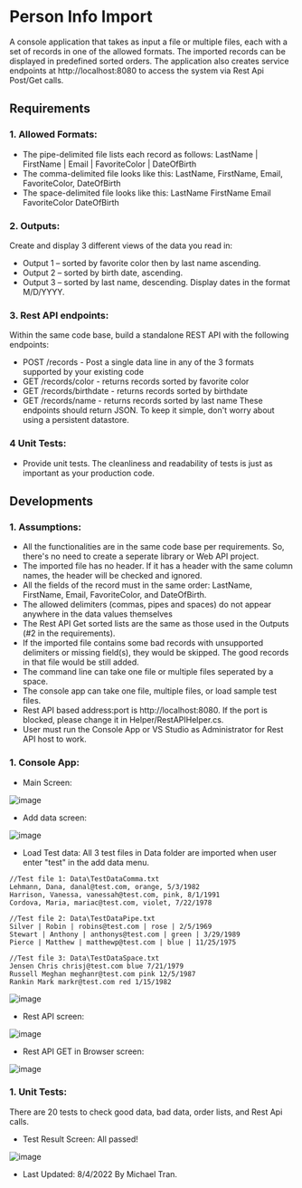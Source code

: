 # Person Info Import
A console application that takes as input a file or multiple files, each with a set of records in one of the allowed formats. The imported records can be displayed in predefined sorted orders. The application also creates service endpoints at http://localhost:8080 to access the system via Rest Api Post/Get calls.

## Requirements

### 1. Allowed Formats:
* The pipe-delimited file lists each record as follows: 
LastName | FirstName | Email | FavoriteColor | DateOfBirth
* The comma-delimited file looks like this: 
LastName, FirstName, Email, FavoriteColor, DateOfBirth
* The space-delimited file looks like this: 
LastName FirstName Email FavoriteColor DateOfBirth

### 2. Outputs:
Create and display 3 different views of the data you read in:
* Output 1 – sorted by favorite color then by last name ascending.
* Output 2 – sorted by birth date, ascending.
* Output 3 – sorted by last name, descending.
Display dates in the format M/D/YYYY.

### 3. Rest API endpoints:
Within the same code base, build a standalone REST API with the following endpoints:
* POST /records - Post a single data line in any of the 3 formats supported by your existing code
* GET /records/color - returns records sorted by favorite color
* GET /records/birthdate - returns records sorted by birthdate
* GET /records/name - returns records sorted by last name
These endpoints should return JSON. To keep it simple, don't worry about using a persistent datastore.

### 4 Unit Tests: 
* Provide unit tests. The cleanliness and readability of tests is just as important as your production code.

## Developments

### 1. Assumptions:
* All the functionalities are in the same code base per requirements.  So, there's no need to create a seperate library or Web API project.
* The imported file has no header.  If it has a header with the same column names, the header will be checked and ignored.  
* All the fields of the record must in the same order: LastName, FirstName, Email, FavoriteColor, and DateOfBirth.
* The allowed delimiters (commas, pipes and spaces) do not appear anywhere in the data values themselves
* The Rest API Get sorted lists are the same as those used in the Outputs (#2 in the requirements).
* If the imported file contains some bad records with unsupported delimiters or missing field(s), they would be skipped.  The good records in that file would be still added.
* The command line can take one file or multiple files seperated by a space.
* The console app can take one file, multiple files, or load sample test files.
* Rest API based address:port is http://localhost:8080.  If the port is blocked, please change it in Helper/RestAPIHelper.cs.
* User must run the Console App or VS Studio as Administrator for Rest API host to work.

### 1. Console App:

* Main Screen:

![image](https://user-images.githubusercontent.com/110483918/182724102-9adcef19-53a6-4c02-9752-f656080d8417.png)

* Add data screen:

![image](https://user-images.githubusercontent.com/110483918/182724200-df9795d4-e94c-41d2-8455-77e064281680.png)

* Load Test data: All 3 test files in Data folder are imported when user enter "test" in the add data menu.
```
//Test file 1: Data\TestDataComma.txt
Lehmann, Dana, danal@test.com, orange, 5/3/1982
Harrison, Vanessa, vanessah@test.com, pink, 8/1/1991
Cordova, Maria, mariac@test.com, violet, 7/22/1978

//Test file 2: Data\TestDataPipe.txt
Silver | Robin | robins@test.com | rose | 2/5/1969
Stewart | Anthony | anthonys@test.com | green | 3/29/1989
Pierce | Matthew | matthewp@test.com | blue | 11/25/1975

//Test file 3: Data\TestDataSpace.txt
Jensen Chris chrisj@test.com blue 7/21/1979
Russell Meghan meghanr@test.com pink 12/5/1987
Rankin Mark markr@test.com red 1/15/1982
```
![image](https://user-images.githubusercontent.com/110483918/182724320-10697ddc-1b76-46eb-bcc7-bab2a265c74e.png)

* Rest API screen:

![image](https://user-images.githubusercontent.com/110483918/182724509-abd6162c-c2d8-4d72-a264-fbaebf6bc63f.png)

* Rest API GET in Browser screen:

![image](https://user-images.githubusercontent.com/110483918/182724780-6c003bc7-8b15-43d1-953a-321d510c4e76.png)


### 1. Unit Tests: 
There are 20 tests to check good data, bad data, order lists, and Rest Api calls.

* Test Result Screen: All passed!

![image](https://user-images.githubusercontent.com/110483918/182926499-d1a6b081-93a7-49c2-94af-f5ace1e20352.png)

* Last Updated: 8/4/2022 By Michael Tran.



